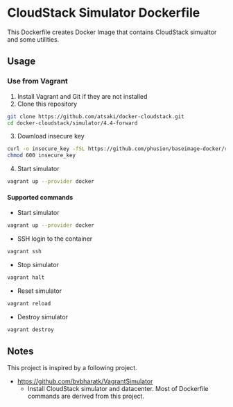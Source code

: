 # CloudStack Simulator Dockerfile

This Dockerfile creates Docker Image that contains CloudStack simualtor and 
some utilities.

## Usage

### Use from Vagrant

1. Install Vagrant and Git if they are not installed
2. Clone this repository

  ```sh
  git clone https://github.com/atsaki/docker-cloudstack.git
  cd docker-cloudstack/simulator/4.4-forward
  ```

3. Download insecure key

  ```sh
  curl -o insecure_key -fSL https://github.com/phusion/baseimage-docker/raw/master/image/insecure_key
  chmod 600 insecure_key
  ```

4. Start simulator

  ```sh
  vagrant up --provider docker
  ```

#### Supported commands

* Start simulator

```sh
vagrant up --provider docker
```

* SSH login to the container

```sh
vagrant ssh
```

* Stop simulator

```sh
vagrant halt
```

* Reset simulator

```sh
vagrant reload
```

* Destroy simulator

```sh
vagrant destroy
```

## Notes

This project is inspired by a following project.

* https://github.com/bvbharatk/VagrantSimulator
  * Install CloudStack simulator and datacenter. Most of Dockerfile commands are derived from this project.
